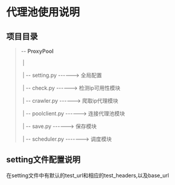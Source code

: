 # 代理池使用说明

## 项目目录

> -- **ProxyPool**
>
> ​	|	
>
> ​	|	-- setting.py  	------> 全局配置
>
> ​	|	-- check.py    	------> 检测ip可用性模块
>
> ​	|	-- crawler.py  	------> 爬取ip代理模块
>
> ​	|	-- poolclient.py  ------> 连接代理池模块
>
> ​	|	-- save.py 	     ------> 保存模块
>
> ​	|	-- scheduler.py  -------> 调度模块



## setting文件配置说明

在setting文件中有默认的test_url和相应的test_headers,以及base_url